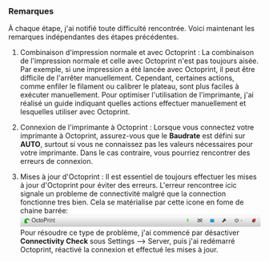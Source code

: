 ### Remarques

À chaque étape, j'ai notifié toute difficulté rencontrée. Voici maintenant les remarques indépendantes des étapes précédentes.

1. Combinaison d'impression normale et avec Octoprint :
La combinaison de l'impression normale et celle avec Octoprint n'est pas toujours aisée. Par exemple, si une impression a été lancée avec Octoprint, il peut être difficile de l'arrêter manuellement. Cependant, certaines actions, comme enfiler le filament ou calibrer le plateau, sont plus faciles à exécuter manuellement. Pour optimiser l'utilisation de l'imprimante, j'ai réalisé un guide indiquant quelles actions effectuer manuellement et lesquelles utiliser avec Octoprint.

2. Connexion de l'imprimante à Octoprint :
Lorsque vous connectez votre imprimante à Octoprint, assurez-vous que le **Baudrate** est défini sur **AUTO**, surtout si vous ne connaissez pas les valeurs nécessaires pour votre imprimante. Dans le cas contraire, vous pourriez rencontrer des erreurs de connexion.

3. Mises à jour d'Octoprint :
Il est essentiel de toujours effectuer les mises à jour d'Octoprint pour éviter des erreurs. L'erreur rencontree icic signale un probleme de connectivité malgré que la connection fonctionne tres bien. Cela se matérialise par cette icone en fome de chaine barrée:
![Problem](assets/chaine.png)
Pour résoudre ce type de problème, j'ai commencé par désactiver **Connectivity Check** sous Settings --> Server, puis j'ai redémarré Octoprint, réactivé la connexion et effectué les mises à jour.
